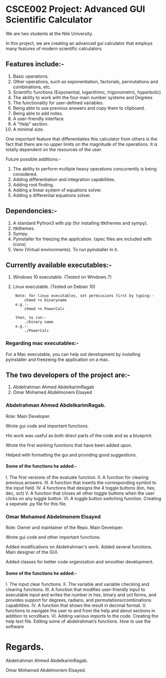 # CSCE002 Project: Advanced GUI Scientific Calculator

We are two students at the Nile University.

In this project, we are creating an advanced gui calculator that employs many features of modern scientific calculators.

## Features include:-

1.  Basic operations.
2.  Other operations, such as exponentiation, factorials, permutations and combinations, etc.
3.  Scientific functions (Exponential, logarithimc, trigonometric, hyperbolic)
4.  The ability to work with the four main number systems and Degrees
5.  The functionality for user-defined variables.
6.  Being able to use previous answers and copy them to clipboard.
7.  Being able to add notes.
8.  A user-friendly interface.
9.  A "Help" section.
10. A minimal size.

One important feature that differentiaties this calculator from others is the fact that there are no upper limits
on the magnitude of the operations. It is totally dependent on the resources of the user.

Future possible additions:-
1. The ability to perform multiple heavy operations concurrently is being considered.
2. Adding differentiation and integration capabilities.
3. Adding root finding.
4. Adding a linear system of equations solver.
5. Adding a differential equations solver.

## Dependencies:-

1. A standard Python3 with pip (for installing ttkthemes and sympy).
2. ttkthemes.
3. Sympy.
4. Pyinstaller for freezing the application. (spec files are included with icons)
5. Venv (Virtual environments). To run pyinstaller in it.

## Currently available executables:-
    
1. Windows 10 executable. (Tested on Windows 7)
2. Linux executable. (Tested on Debian 10)

        Note: for linux executables, set permissions first by typing:-
            chmod +x binaryname
        e.g.:-
            chmod +x PowerCalc
            
        then, to run:-
            ./binary name
        e.g.:-
            ./PowerCalc
            
### Regarding mac executables:-
    
For a Mac executable, you can help out development by installing pyinstaller and freezeing the application on a mac.

## The two developers of the project are:-

1. Abdelrahman Ahmed AbdelkarimRagab
2. Omar Mohamed Abdelmonem Elsayed

### Abdelrahman Ahmed AbdelkarimRagab.

Role: Main Developer.

Wrote gui code and important functions. 

His work was useful as both direct parts of the code and as a blueprint.

Wrote the first working functions that have been added upon.

Helped with formatting the gui and providing good suggestions.

#### Some of the functions he added:-
I. The first versions of the evaluate function.
II. A function for clearing previous answers. 
III. A function that inserts the corresponding symbol to the input field.
IV. 4 functions that designs the 4 toggle buttons (bin, hex, dec, oct)
V. A function that closes all other toggle buttons when the user clicks on any toggle button.
VI. A toggle button switching function. Creating a seperate .py file for this file.


### Omar Mohamed Abdelmonem Elsayed

Role: Owner and maintainer of the Repo. Main Developer.

Wrote gui code and other important functions.

Added modifications on Abdelrahman's work. Added several functions. Main designer of the GUI.

Added classes for better code organization and smoother development.

#### Some of the functions he added:-
I. The input clear functions.
II. The variable and variable checking and clearing functions.
III. A function that modifies user-friendly input to executable input and writes the number in hex, binary and oct forms, and provides support for degrees, radians, and permutations/combinations capabilities.
IV. A function that shows the result in decimal format.
V. functions to navigate the user to and from the help and about sections in addition to scrollbars.
VI. Adding various imports to the code. Creating the help text file. Editing some of abdelrahman’s functions.
How to use the software

# Regards.

Abdelrahman Ahmed AbdelkarimRagab.

Omar Mohamed Abdelmonem Elsayed.
